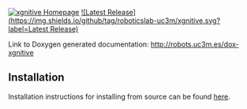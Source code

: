 [![xgnitive Homepage](https://img.shields.io/badge/xgnitive--orange.svg)](http://robots.uc3m.es/dox-xgnitive) [![Latest Release](https://img.shields.io/github/tag/roboticslab-uc3m/xgnitive.svg?label=Latest Release)](https://github.com/roboticslab-uc3m/xgnitive/tags)

Link to Doxygen generated documentation: http://robots.uc3m.es/dox-xgnitive

## Installation

Installation instructions for installing from source can be found [here](http://robots.uc3m.es/dox-xgnitive/xgnitive_install_on_ubuntu_14_04.html).
